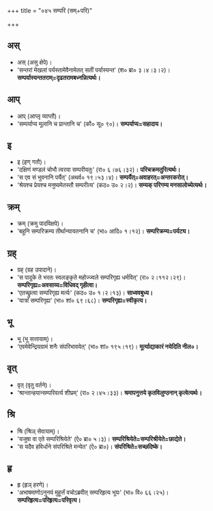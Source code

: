 +++
title = "०४५ सम्परि (सम्+परि)"

+++

## अस्
- अस् (असु क्षेपे)।
- 'सन्तरां मेखलां पर्यस्तामेवैनामेतत् सतीं पर्यास्यन्त' (श० ब्रा० ३।४।३।२)। **सम्पर्यास्यन्ततराम्=दृढतरामबध्नन्नित्यर्थः।**

## आप्
- आप् (आप्लृ व्याप्तौ)।
- 'सम्पर्याप्य मूलानि च प्रान्तानि च' (कौ० सू० ९०)। **सम्पर्याप्य=सहादाय।**

## इ
- इ (इण् गतौ)।
- 'दक्षिणं मण्डलं चोभौ त्वरया सम्परीयतुः' (रा० ६।७६।३२)। **परिचक्रमतुरित्यर्थः।**
- 'स एव सं भुवनानि पर्यैत्' (अथर्व० १९।५३।४)। **सम्पर्यैत्=अवाहरत्=अन्तरकरोत्।**
- 'श्रेयश्च प्रेयश्च मनुष्यमेतस्तौ सम्परीत्य' (कठ० उ० २।२)। **सम्यक् परिगम्य मनसालोच्येत्यर्थः।**

## क्रम्
- क्रम् (क्रमु पादविक्षपे)।
- 'बहूनि सम्परिक्रम्य तीर्थान्यायतनानि च' (भा० आदि० १।१२)। **सम्परिक्रम्य=पर्यट्य।**

## ग्रह्
- ग्रह् (ग्रह उपादाने)।
- 'स पादुके ते भरतः स्वलङ्कृते महोज्ज्वले सम्परिगृह्य धर्मवित्' (रा० २।११२।२९)। **सम्परिगृह्य=अवसाय्य=विधिवद् गृहीत्वा।**
- 'एतच्छ्रुत्वा सम्परिगृह्य मर्त्यः' (कठ० उ० १।२।१३)। **साध्ववबुध्य।**
- 'यात्रां सम्परिगृह्य' (भा० शां० ६९।६८)। **सम्परिगृह्य=स्वीकृत्य।**

## भू
- भू (भू सत्तायाम्)।
- 'एवमेवेन्द्रियग्रामं शनैः संपरिभावयेत्' (भा० शां० १९५।१९)। **मूर्त्याद्याकारं नयेदिति नील०।**

## वृत्
- वृत् (वृतु वर्तने)।
- 'श्रान्तान्हयान्सम्परिवर्त्य शीघ्रम्' (रा० २।४५।३३)। **श्रमापनुत्तये कृतविलुण्ठनान् कृत्वेत्यर्थः।**

## श्रि
- श्रि (श्रिञ् सेवायाम्)।
- 'यजुषा वा एते सम्परिश्रियेते' (ऐ० ब्रा० ५।३)। **सम्परिश्रियेते=सम्परिश्रीयेते=छाद्येते।**
- 'स यदैव हविर्धाने संपरिश्रिते मन्येत' (ऐ० ब्रा०)। **संपरिश्रिते=सच्छदिष्के।**

## हृ
- हृ (हृञ् हरणे)।
- 'अभाषमाणोऽनुनयं मुहूर्त्तं वचोऽब्रवीत् सम्परिहृत्य भूयः' (भा० वि० ६६।२५)। **सम्परिहृत्य=परिहृत्य=परिवृत्य।**
